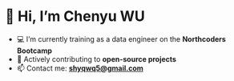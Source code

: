 # 👋 Hi, I’m Chenyu WU

- 💻 I’m currently training as a data engineer on the **Northcoders Bootcamp**  
- 🌱 Actively contributing to **open-source projects**  
- 📫 Contact me: **shyqwq5@gmail.com**
